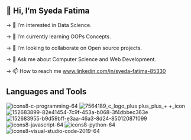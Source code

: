 ## 👋 Hi, I’m Syeda Fatima

-> 👀 I’m interested in Data Science.

-> 🌱 I’m currently learning OOPs Concepts.

-> 👯 I’m looking to collaborate on Open source projects.

-> 💬 Ask me about Computer Science and Web Development.

-> 📫 How to reach me www.linkedin.com/in/syeda-fatima-85330

## Languages and Tools
![icons8-c-programming-64](https://user-images.githubusercontent.com/95999134/152974840-d8433d14-a891-432d-9a4f-5633747ce5e3.png)
![7564189_c_logo_plus plus_plus_+ +_icon](https://user-images.githubusercontent.com/95999134/152974860-da8ca3de-c08b-4757-90a9-045d752cba8e.png)
![152683899-82e41454-7c9f-453a-b068-3f4dbbec363e](https://user-images.githubusercontent.com/95999134/152975262-7e1f992e-f473-42f1-b19a-7e9b40bb12cd.png)
![152683955-b9d59bff-e3aa-46a3-8d24-85012087f099](https://user-images.githubusercontent.com/95999134/152975318-f062cf7f-6cc4-4b4a-875f-e0b8805c226e.png)
![icons8-javascript-64](https://user-images.githubusercontent.com/95999134/152975351-b3991439-9828-43e1-b540-17a56ca839bb.png)
![icons8-python-64](https://user-images.githubusercontent.com/95999134/152975420-8beb3d99-3c89-44fa-a263-a29f37781014.png)
![icons8-visual-studio-code-2019-64](https://user-images.githubusercontent.com/95999134/152975455-84ddeb52-b21e-49a4-99d6-618de35d5363.png)

<!---
syedafatima08/syedafatima08 is a ✨ special ✨ repository because its `README.md` (this file) appears on your GitHub profile.
You can click the Preview link to take a look at your changes.
--->
